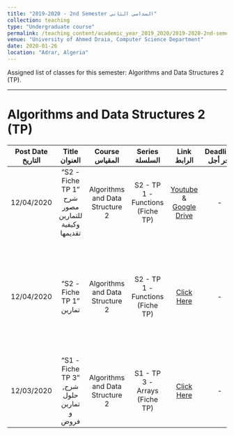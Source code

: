 ```yaml
---
title: "2019-2020 - 2nd Semester السداسي الثاني"
collection: teaching
type: "Undergraduate course"
permalink: /teaching_content/academic_year_2019_2020/2019-2020-2nd-semester-teaching
venue: "University of Ahmed Draia, Computer Science Department"
date: 2020-01-26
location: "Adrar, Algeria"
---
```


Assigned list of classes for this semester: Algorithms and Data Structures 2 (TP).

***

Algorithms and Data Structures 2 (TP)
======

|Post Date التاريخ| Title العنوان| Course المقياس| Series السلسلة| Link الرابط| Deadline آخر أجل| Note ملاحظة|
|:----------------:|:---------------------:|:-----------------------:|:----------------------:|:--------------------:|:--------------:|:--------------:|
|12/04/2020|“S2 - Fiche TP 1” شرح مصور للتمارين وكيفية تقديمها |Algorithms and Data Structure 2|S2 - TP 1 - Functions (Fiche TP)|[Youtube](https://www.youtube.com/watch?v=bEWbg0xvlLM) & [Google Drive](https://drive.google.com/file/d/1E6w6ojhqDbdDbMgkTiDOr8o9FuYBvISh/view)|-|-|
|12/04/2020|“S2 - Fiche TP 1” تمارين |Algorithms and Data Structure 2|S2 - TP 1 - Functions (Fiche TP)|[Click Here](https://elearning.univ-adrar.dz/course/view.php?id=266)|-|الرجاء تحميل ملف التمارين و ملف التعليمات من الرابط و قراءة ملف التعليمات الخاص به جيدا|
|12/03/2020|“S1 - Fiche TP 3” شرح, حلول تمارين و فروض|Algorithms and Data Structure 2|S1 - TP 3 - Arrays (Fiche TP)|[Click Here](https://www.notion.so/dahou/5-Fiche-TP03-6bf99212e1fd4d2c89adac28013cd857)|-|-|














